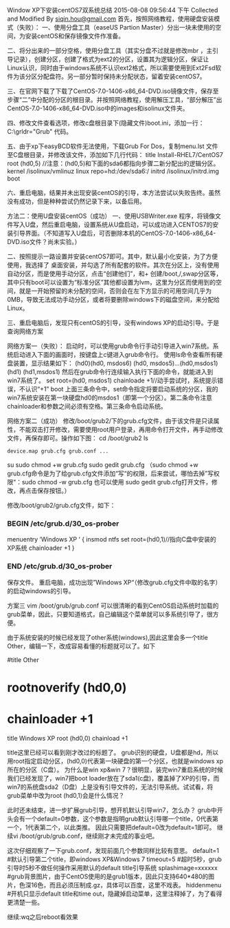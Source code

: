 Window XP下安装centOS7双系统总结
2015-08-08 09:56:44 下午 Collected and Modified By siqin.hou@gmail.com 
首先，按照网络教程，使用硬盘安装模式（失败）：
一、使用分盘工具（easeUS Partion Master）分出一块未使用的空间，为安装centOS和保存镜像文件作准备。

二、将分出来的一部分空格，使用分盘工具（其实分盘不过就是修改mbr ，主引导记录），创建分区，创建了格式为ext2的分区，设置其为逻辑分区，保证让Linux认识，同时由于windows系统不认识ext2格式，所以需要使用到Ext2Fsd软件为该分区分配盘符。另一部分暂时保持未分配状态，留着安装centOS7。

三、在官网下载了下载了CentOS-7.0-1406-x86_64-DVD.iso镜像文件，保存至步骤“二”中分配的分区的根目录。并按照网络教程，使用解压工具，“部分解压”出CentOS-7.0-1406-x86_64-DVD.iso中的images和isolinux文件夹。

四、修改文件查看选项，修改c盘根目录下(隐藏文件)boot.ini，添加一行：C:\grldr="Grub" 代码。

五、由于xp下easyBCD软件无法使用，下载Grub For Dos，复制menu.lst 文件至C盘根目录，并修改该文件，添加如下几行代码：
title Install-RHEL7/CentOS7
  root (hd0,5)                   //注意：(hd0,5)和下面的sda6都指向步骤二新分配出的逻辑分区。
  kernel /isolinux/vmlinuz linux repo=hd:/dev/sda6:/
  initrd /isolinux/initrd.img
  boot

六、重启电脑，结果并未出现安装centOS的引导，本方法尝试以失败告终。虽然没有成功，但是种种尝试仍然记录下来，以备后用。


方法二：使用U盘安装centOS（成功）
一、使用USBWriter.exe 程序，将镜像文件写入U盘，然后重启电脑，设置系统从U盘启动，可以成功进入CENTOS7的安装引导界面。（不知道写入U盘后，可否删除本机的CentOS-7.0-1406-x86_64-DVD.iso文件？尚未实验。）

二、按照提示一路设置并安装centOS7即可。其中，默认最小化安装，为了方便使用，我选择了 桌面安装，并勾选了所有配套的软件。其次在分区上，没有使用自动分区，而是使用手动分区，点击“创建他们”，和+ 创建/boot,/,swap分区等，其中只有boot可以设置为“标准分区”其他都设置为lvm，这里为分区而使用到的空间，就是一开始预留的未分配的空间，否则会在左下方显示的可用空间几乎为0MB，导致无法成功手动分区，或者将要删除windows下的磁盘空间，来分配给Linux。

三、重启电脑后，发现只有centOS的引导，没有windows XP的启动引导。于是查询网络方案

网络方案一（失败）：
启动时，可以使用grub命令行手动引导进入win7系统。系统启动进入下面的画面时，按键盘上c键进入grub命令行。
使用ls命令查看所有硬盘装置，显示结果如下：
(hd0)(hd0, msdos6) (hd0, msdos5)...(hd0,msdos1) (hd1) (hd1,msdos1)
然后在grub命令行连续输入执行下面的命令，就能进入到win7系统了。
set root=(hd0, msdos1)
chainloade +1//动手尝试时，系统提示错误，不认识“+1”
boot
上面三条命令中，set命令指定将要启动系统的分区，我的win7系统安装在第一块硬盘hd0的msdos1（即第一个分区）。第二条命令注意chainloader和参数之间必须有空格。第三条命令启动系统。

网络方案二（成功）
修改/boot/grub2/下的grub.cfg文件，由于该文件是只读属性，不能双击打开修改，需要使用root用户登录，再用命令打开文件，再手动修改文件，再保存即可。操作如下图：
cd /boot/grub2
ls
```
device.map grub.cfg grub.conf ...
```
su
sudo chmod +w grub.cfg
sudo gedit grub.cfg
（sudo chmod +w grub.cfg命令是为了给grub.cfg文件添加“写“的权限，后来尝试，哪怕去掉”写权限“：sudo chmod -w grub.cfg
也可以使用 sudo gedit grub.cfg打开文件，修改，再点击保存按钮。）

修改/boot/grub2/grub.cfg文件，如下：
### BEGIN /etc/grub.d/30_os-prober ###
menuentry ‘Windows XP ‘ {
insmod ntfs
set root=(hd0,1)//指向C盘中安装的XP系统
chainloader +1
}
### END /etc/grub.d/30_os-prober ###
保存文件。
重启电脑，成功出现”Windows XP“（修改grub.cfg文件中取的名字）的启动windows的引导。

方案三
vim /boot/grub/grub.conf
可以很清晰的看到CentOS启动系统时加载的grub菜单，因此，只要知道格式，自己编辑这个菜单就可以多系统引导了，很方便。

由于系统安装的时候已经发现了other系统(windows),因此这里会多一个title Other，编辑一下，改成容易看懂的标题就可以了。如下

#title Other
#	rootnoverify (hd0,0)
#	chainloader +1
title Windows XP
	root (hd0,0)
	chainload +1

title这里已经可以看到刚才改过的标题了。
grub识别的硬盘，U盘都是hd，所以用root指定启动分区，(hd0,0)代表第一块硬盘的第一个分区，也就是windows xp所在的分区（C盘）。
为什么是win xp&win 7？很明显，装完win7重启系统的时候我们已经发现了，win7把boot loader放在了sda1(c盘)，覆盖掉了XP的引导，而win7的系统盘sda2（D盘）上是没有引导文件的，无法引导系统。试试看，将grub菜单中改为root (hd0,1)会是什么情况？

此时还未结束，进一步扩展grub引导，想开机默认引导win7，怎么办？
grub中开头会有一个default=0参数，这个参数是指明grub默认引导哪一个title，0代表第一个，1代表第二个，以此类推。
因此只需要把default=0改为default=1即可。
继续vi /boot/grub/grub.conf，继续刚才未完成的事业吧。

这次仔细观察了一下grub.conf，发现前面几个参数同样比较有意思。
default=1 #默认引导第二个title，即windows XP&Windows 7
timeout=5 #超时5秒，grub引导时5秒不做任何操作采用默认的default title引导系统
splashimage=xxxxxx #grub背景图片，由于CentOS使用的是grub1版本，因此只支持640*480的图片，色深16色，而且必须压制成.gz，具体可以百度，这里不戏表。
hiddenmenu #开机只显示default title和time out，隐藏掉启动菜单，这里注释掉了，为了看得更清楚一些。

继续:wq之后reboot看效果

